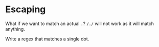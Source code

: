 # Escaping

What if we want to match an actual `.`?
`/./` will not work as it will match anything.

Write a regex that matches a single dot.
